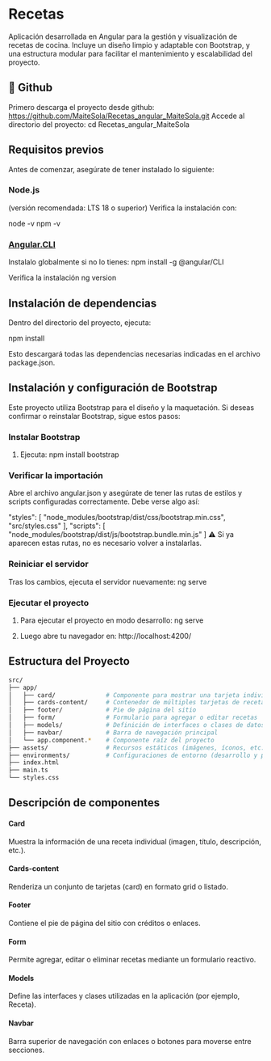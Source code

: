 
# Recetas

Aplicación desarrollada en Angular para la gestión y visualización de recetas de cocina.
Incluye un diseño limpio y adaptable con Bootstrap, y una estructura modular para facilitar el mantenimiento y escalabilidad del proyecto.




## 🔗 Github
Primero descarga el proyecto desde github:
https://github.com/MaiteSola/Recetas_angular_MaiteSola.git
Accede al directorio del proyecto:
cd Recetas_angular_MaiteSola


## Requisitos previos

Antes de comenzar, asegúrate de tener instalado lo siguiente:

### Node.js
 (versión recomendada: LTS 18 o superior)
Verifica la instalación con:

node -v
npm -v

 
### [Angular.CLI](https://v17.angular.io/cli)

Instalalo globalmente si no lo tienes:
npm install -g @angular/CLI

Verifica la instalación
ng version

## Instalación de dependencias

Dentro del directorio del proyecto, ejecuta:

npm install

Esto descargará todas las dependencias necesarias indicadas en el archivo package.json.


## Instalación y configuración de Bootstrap

Este proyecto utiliza Bootstrap para el diseño y la maquetación.
Si deseas confirmar o reinstalar Bootstrap, sigue estos pasos:

### Instalar Bootstrap
1. Ejecuta:
npm install bootstrap

### Verificar la importación
Abre el archivo angular.json y asegúrate de tener las rutas de estilos y scripts configuradas correctamente.
Debe verse algo así:

"styles": [
  "node_modules/bootstrap/dist/css/bootstrap.min.css",
  "src/styles.css"
],
"scripts": [
  "node_modules/bootstrap/dist/js/bootstrap.bundle.min.js"
]
⚠️ Si ya aparecen estas rutas, no es necesario volver a instalarlas.

### Reiniciar el servidor

Tras los cambios, ejecuta el servidor nuevamente:
ng serve


### Ejecutar el proyecto

1. Para ejecutar el proyecto en modo desarrollo:
ng serve

2. Luego abre tu navegador en:
http://localhost:4200/

## Estructura del Proyecto

```bash
src/
├── app/
│   ├── card/              # Componente para mostrar una tarjeta individual de receta
│   ├── cards-content/     # Contenedor de múltiples tarjetas de recetas
│   ├── footer/            # Pie de página del sitio
│   ├── form/              # Formulario para agregar o editar recetas
│   ├── models/            # Definición de interfaces o clases de datos (por ejemplo, modelo Receta)
│   ├── navbar/            # Barra de navegación principal
│   └── app.component.*    # Componente raíz del proyecto
├── assets/                # Recursos estáticos (imágenes, íconos, etc.)
├── environments/          # Configuraciones de entorno (desarrollo y producción)
├── index.html
├── main.ts
└── styles.css
```



## Descripción de componentes


#### Card	
Muestra la información de una receta individual (imagen, título, descripción, etc.).
#### Cards-content	
Renderiza un conjunto de tarjetas (card) en formato grid o listado.
#### Footer	
Contiene el pie de página del sitio con créditos o enlaces.
#### Form
Permite agregar, editar o eliminar recetas mediante un formulario reactivo.
#### Models	
Define las interfaces y clases utilizadas en la aplicación (por ejemplo, Receta).
#### Navbar
Barra superior de navegación con enlaces o botones para moverse entre secciones.
